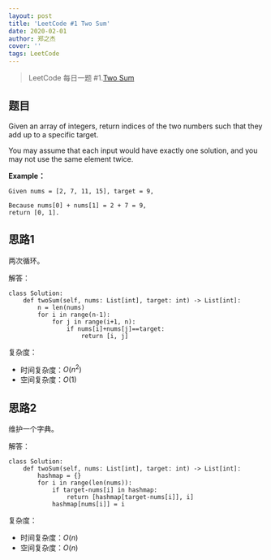 ```yaml
---
layout: post
title: 'LeetCode #1 Two Sum'
date: 2020-02-01
author: 郑之杰
cover: ''
tags: LeetCode
---
```


> LeetCode 每日一题 #1.[Two Sum](https://leetcode-cn.com/problems/two-sum/)

## 题目
Given an array of integers, return indices of the two numbers such that they add up to a specific target.

You may assume that each input would have exactly one solution, and you may not use the same element twice.

**Example：**
```
Given nums = [2, 7, 11, 15], target = 9,

Because nums[0] + nums[1] = 2 + 7 = 9,
return [0, 1].
```

## 思路1
两次循环。

解答：
```
class Solution:
    def twoSum(self, nums: List[int], target: int) -> List[int]:
        n = len(nums)
        for i in range(n-1):
            for j in range(i+1, n):
                if nums[i]+nums[j]==target:
                    return [i, j]
```

复杂度：

- 时间复杂度：$O(n^2)$
- 空间复杂度：$O(1)$

## 思路2
维护一个字典。

解答：
```
class Solution:
    def twoSum(self, nums: List[int], target: int) -> List[int]:
        hashmap = {}
        for i in range(len(nums)):
            if target-nums[i] in hashmap:
                return [hashmap[target-nums[i]], i]
            hashmap[nums[i]] = i
```

复杂度：

- 时间复杂度：$O(n)$
- 空间复杂度：$O(n)$
